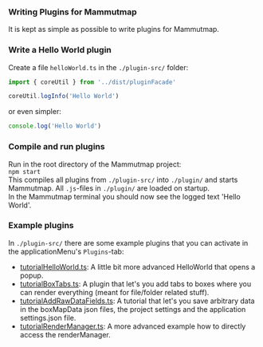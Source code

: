 ### Writing Plugins for Mammutmap
It is kept as simple as possible to write plugins for Mammutmap.

### Write a Hello World plugin
Create a file `helloWorld.ts` in the `./plugin-src/` folder:
```typescript
import { coreUtil } from '../dist/pluginFacade'

coreUtil.logInfo('Hello World')
```
or even simpler:
```typescript
console.log('Hello World')
```

### Compile and run plugins
Run in the root directory of the Mammutmap project:\
`npm start`\
This compiles all plugins from `./plugin-src/` into `./plugin/` and starts Mammutmap. All `.js`-files in `./plugin/` are loaded on startup.\
In the Mammutmap terminal you should now see the logged text 'Hello World'.

### Example plugins
In `./plugin-src/` there are some example plugins that you can activate in the applicationMenu's `Plugins`-tab:
- [tutorialHelloWorld.ts](./plugin-src/tutorialHelloWorld.ts): A little bit more advanced HelloWorld that opens a popup.
- [tutorialBoxTabs.ts](./plugin-src/tutorialBoxTabs.ts): A plugin that let's you add tabs to boxes where you can render everything (meant for file/folder related stuff).
- [tutorialAddRawDataFields.ts](./plugin-src/tutorialAddRawDataFields.ts): A tutorial that let's you save arbitrary data in the boxMapData json files, the project settings and the application settings.json file.
- [tutorialRenderManager.ts](./plugin-src/tutorialRenderManager.ts): A more advanced example how to directly access the renderManager.
